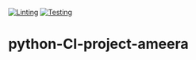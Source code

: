 [![Linting](https://github.com/AmeeraWan/python-CI-project-ameera/actions/workflows/lint.yml/badge.svg)](https://github.com/AmeeraWan/python-CI-project-ameera/actions/workflows/lint.yml)
[![Testing](https://github.com/AmeeraWan/python-CI-project-ameera/actions/workflows/test.yml/badge.svg)](https://github.com/AmeeraWan/python-CI-project-ameera/actions/workflows/test.yml)

# python-CI-project-ameera

